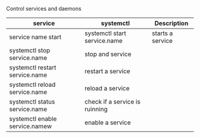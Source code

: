 Control services and daemons

service | systemctl | Description
--------|----------|------------------
service name start | systemctl start service.name | starts a service
systemctl stop service.name | stop and service
systemctl restart service.name | restart a service
systemctl reload service.name | reload a service
systemctl status service.name | check if a service is ruinning
systemctl enable service.namew | enable a service

